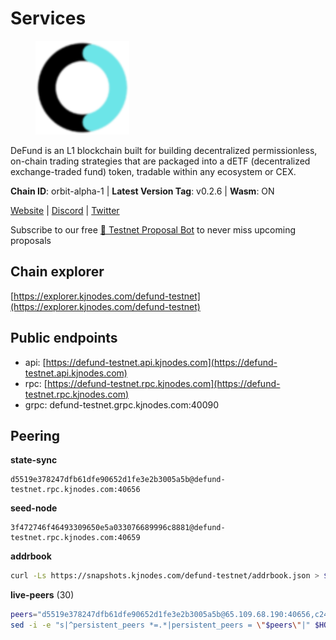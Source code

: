 # Services

<figure><img src="https://raw.githubusercontent.com/kj89/cosmos-images/main/logos/defund.png" width="150" alt=""><figcaption></figcaption></figure>

DeFund is an L1 blockchain built for building decentralized permissionless,  on-chain trading strategies that are packaged into a dETF (decentralized  exchange-traded fund) token, tradable within any ecosystem or CEX.

**Chain ID**: orbit-alpha-1 | **Latest Version Tag**: v0.2.6 | **Wasm**: ON

[Website](https://www.defund.app) | [Discord](https://discord.gg/FV26pRPZ3P) | [Twitter](https://twitter.com/defund_finance)



Subscribe to our free [🤖 Testnet Proposal Bot](https://t.me/kjnodes_testnet_proposal_bot) to never miss upcoming proposals


## Chain explorer
[https://explorer.kjnodes.com/defund-testnet](https://explorer.kjnodes.com/defund-testnet)

## Public endpoints

* api: [https://defund-testnet.api.kjnodes.com](https://defund-testnet.api.kjnodes.com)
* rpc: [https://defund-testnet.rpc.kjnodes.com](https://defund-testnet.rpc.kjnodes.com)
* grpc: defund-testnet.grpc.kjnodes.com:40090

## Peering

**state-sync**

```text
d5519e378247dfb61dfe90652d1fe3e2b3005a5b@defund-testnet.rpc.kjnodes.com:40656
```

**seed-node**

```text
3f472746f46493309650e5a033076689996c8881@defund-testnet.rpc.kjnodes.com:40659
```

**addrbook**
```bash
curl -Ls https://snapshots.kjnodes.com/defund-testnet/addrbook.json > $HOME/.defund/config/addrbook.json
```

**live-peers** (30)
```bash
peers="d5519e378247dfb61dfe90652d1fe3e2b3005a5b@65.109.68.190:40656,c24e38e2bf28f81a6935110c07cdeb95f5765ed1@65.109.84.254:26656,48920dc679562d2f116f0b89ac77796377cfb130@194.146.13.254:26656,5a93bbc7e9dc368ccadd2627b35364e0bf06035e@31.187.74.29:26656,492f8fbaf5270cf739941979593757bea7bc8549@116.202.241.157:10156,85b2aa36f9df4d143311fa18745992d5cdd1d0d2@195.2.74.112:40656,2609c228430dbb4652a62d17c09187a6ee831bff@188.233.19.198:26656,7c459f88962a4d07d7ccd6d0c94f891bb7a7ada0@65.109.26.21:13656,ed9d651a48968b4c3c8e8f01e15dbb451eed195a@5.75.138.108:26656,4b740c782cc4e6561de519fffb23499f0541e84d@89.116.29.202:18656,31fc276eaba0046da7f770c60897bf4131e0db63@95.165.107.241:28656,8130e6090c692e7f43ba0b155f752251242314d2@83.167.103.215:26656,da77231e4a499106b2fa2f0d64e553c2a9e2203b@65.108.199.206:28656,cdcd6ba08042b31391492666da593cc80d198cab@84.54.23.85:26656,51c8bb36bfd184bdd5a8ee67431a0298218de946@162.19.237.229:26656,2e85746b14e83108c991ef0f9f55c291f5e7d6a9@88.198.18.24:13656,2151e36f7696b39147f995c5171805c4eae0788a@194.87.113.40:26656,e1b25355c160820148744c91d7ec79fea69b18bf@185.144.99.73:26656,1f993dfcf30d91c15437e8657b6020aea07f7632@65.108.232.182:13656,1f4fba40d21d0b22cb7e7ec3972bccd3473e5972@86.102.123.237:26656,445bebcbfc243bf78c3a2616bff0eedc5e4b6797@95.171.21.43:26656,8637f94f5cc834d34244a087e370c2ec9b2590bd@75.119.132.90:26656,2931b7010fbbef00c06fd200e26989d903c1a249@89.163.155.252:27656,4da4cae950abf254d747cd24545597ad63cccffc@77.91.72.185:28656,6406dc6dff130a009ad79bb04eb29b731414811f@141.95.145.41:27656,acdac8b95e2fbe003101bda9e123d3a52951696c@62.171.143.40:26656,86caf6297ae00fb58b58a272984275c592b2fdf7@65.109.84.216:56656,6999cca6c55576a48d4f227b87dc904fbdb085aa@65.21.134.202:26576,9f8028ece9c514cf8f2646f8d968480b3341149f@157.90.25.62:26656,bc3d614b684c8e1647f4196dc8a785b1ab0381ef@65.108.13.154:33656"
sed -i -e "s|^persistent_peers *=.*|persistent_peers = \"$peers\"|" $HOME/.defund/config/config.toml
```
